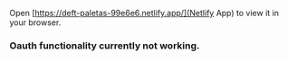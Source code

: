 
Open [https://deft-paletas-99e6e6.netlify.app/](Netlify App) to view it in your browser.

### Oauth functionality currently not working. 
